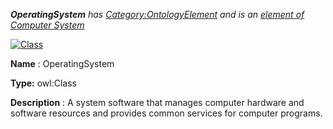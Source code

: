 ___OperatingSystem__ 
 has
 [Category:OntologyElement](../../Category/OntologyElement "Category:OntologyElement") 
 and is an
 [element of](../../Property/ElementOf "Property:ElementOf") 
[Computer System](../../Submissions/Computer_System "Submissions:Computer System")_




  





[![Class](../../images/thumb/2/27/Class.gif/45px-Class.gif)](../../Image/Class.gif "Class")


__Name__ 
 : OperatingSystem
 



__Type:__ 
 owl:Class
 



__Description__ 
 : A system software that manages computer hardware and software resources and provides common services for computer programs.